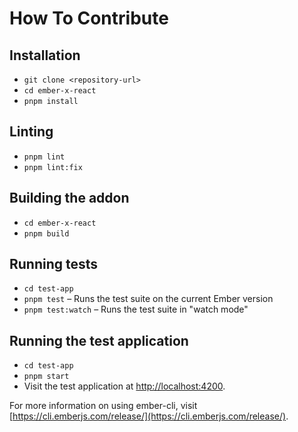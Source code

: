 # How To Contribute

## Installation

- `git clone <repository-url>`
- `cd ember-x-react`
- `pnpm install`

## Linting

- `pnpm lint`
- `pnpm lint:fix`

## Building the addon

- `cd ember-x-react`
- `pnpm build`

## Running tests

- `cd test-app`
- `pnpm test` – Runs the test suite on the current Ember version
- `pnpm test:watch` – Runs the test suite in "watch mode"

## Running the test application

- `cd test-app`
- `pnpm start`
- Visit the test application at [http://localhost:4200](http://localhost:4200).

For more information on using ember-cli, visit [https://cli.emberjs.com/release/](https://cli.emberjs.com/release/).
